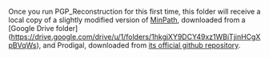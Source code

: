 Once you run PGP_Reconstruction for this first time, this folder will receive a local copy of a slightly modified version of [MinPath](https://github.com/mgtools/MinPath), downloaded from a [Google Drive folder] (https://drive.google.com/drive/u/1/folders/1hkgjXY9DCY49xz1WBiTjinHCgXpBVqWs), and Prodigal, downloaded from [its official github repository](https://github.com/hyattpd/Prodigal/releases).